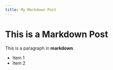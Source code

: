 ```yaml
---
title: My Markdown Post
---
```

# This is a Markdown Post

This is a paragraph in **markdown**.

- Item 1
- Item 2
